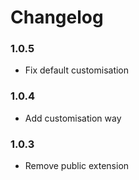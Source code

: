 Changelog
==========

### 1.0.5

- Fix default customisation

### 1.0.4

- Add customisation way 

### 1.0.3

- Remove public extension 
